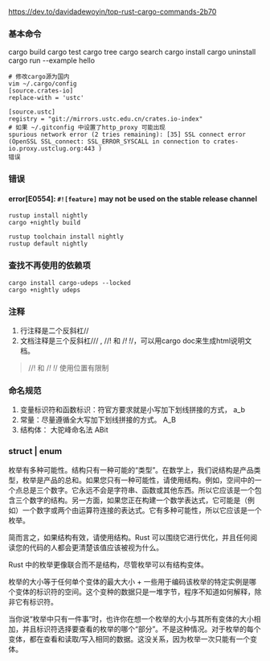 https://dev.to/davidadewoyin/top-rust-cargo-commands-2b70

### 基本命令
cargo build
cargo test
cargo tree
cargo search
cargo install
cargo uninstall
cargo run --example hello
``` shell
# 修改cargo源为国内
vim ~/.cargo/config
[source.crates-io]
replace-with = 'ustc'

[source.ustc]
registry = "git://mirrors.ustc.edu.cn/crates.io-index"
# 如果 ~/.gitconfig 中设置了http_proxy 可能出现
spurious network error (2 tries remaining): [35] SSL connect error (OpenSSL SSL_connect: SSL_ERROR_SYSCALL in connection to crates-io.proxy.ustclug.org:443 )
错误
```


### 错误 
#### error[E0554]: `#![feature]` may not be used on the stable release channel
``` shell
rustup install nightly
cargo +nightly build

rustup toolchain install nightly
rustup default nightly
```

### 查找不再使用的依赖项
``` shell
cargo install cargo-udeps --locked
cargo +nightly udeps
```

### 注释
1. 行注释是二个反斜杠//
2. 文档注释是三个反斜杠///  , //!  和  /*!   !*/，可以用cargo doc来生成html说明文档。
>  //!  和  /*!   !*/  使用位置有限制

### 命名规范
1. 变量标识符和函数标识：符官方要求就是小写加下划线拼接的方式，  a_b
2. 常量：尽量遵循全大写加下划线拼接的方式。 A_B
3. 结构体： 大驼峰命名法  ABit

### struct | enum
枚举有多种可能性。结构只有一种可能的“类型”。在数学上，我们说结构是产品类型，枚举是产品的总和。如果您只有一种可能性，请使用结构。例如，空间中的一个点总是三个数字。它永远不会是字符串、函数或其他东西。所以它应该是一个包含三个数字的结构。另一方面，如果您正在构建一个数学表达式，它可能是（例如）一个数字或两个由运算符连接的表达式。它有多种可能性，所以它应该是一个枚举。

简而言之，如果结构有效，请使用结构。Rust 可以围绕它进行优化，并且任何阅读您的代码的人都会更清楚该值应该被视为什么。

Rust 中的枚举更像联合而不是结构，尽管枚举可以有结构变体。

枚举的大小等于任何单个变体的最大大小 + 一些用于编码该枚举的特定实例是哪个变体的标识符的空间。这个变种的数据只是一堆字节，程序不知道如何解释，除非它有标识符。

当你说“枚举中只有一件事”时，也许你在想一个枚举的大小与其所有变体的大小相加，并且标识符选择要查看的枚举的哪个“部分”。不是这种情况。对于枚举的每个变体，都在查看和读取/写入相同的数据。这没关系，因为枚举一次只能有一个变体。

